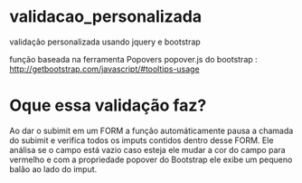 # validacao_personalizada
validação personalizada usando jquery e bootstrap

função baseada na ferramenta Popovers popover.js do bootstrap : http://getbootstrap.com/javascript/#tooltips-usage

# Oque essa validação faz?

Ao dar o subimit em um FORM a função automáticamente pausa a chamada do subimit e verifica todos os imputs contidos dentro desse FORM.
Ele análisa se o campo está vazio caso esteja ele mudar a cor do campo para vermelho e com a propriedade popover do Bootstrap ele exibe um pequeno balão ao lado do imput.

